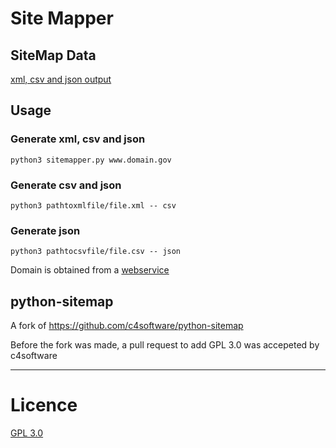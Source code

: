 # Site Mapper

## SiteMap Data
[xml, csv and json output](https://openciti.ca/data)

## Usage

### Generate xml, csv and json

`python3 sitemapper.py www.domain.gov`

### Generate csv and json 
`python3 pathtoxmlfile/file.xml -- csv`

### Generate json 
`python3 pathtocsvfile/file.csv -- json`


Domain is obtained from a [webservice](https://openciti.ca/cgi-bin/archiving/peek)

## python-sitemap

A fork of https://github.com/c4software/python-sitemap

Before the fork was made, a pull request to add GPL 3.0 was accepeted by c4software

----

# Licence

[GPL 3.0](http://www.gnu.org/licenses/gpl.txt)
